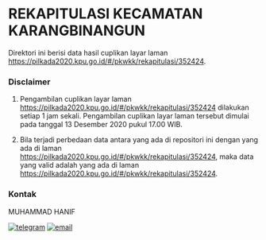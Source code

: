 
# REKAPITULASI KECAMATAN KARANGBINANGUN

Direktori ini berisi data hasil cuplikan layar laman https://pilkada2020.kpu.go.id/#/pkwkk/rekapitulasi/352424.

### Disclaimer

1. Pengambilan cuplikan layar laman https://pilkada2020.kpu.go.id/#/pkwkk/rekapitulasi/352424 dilakukan setiap 1 jam sekali. Pengambilan cuplikan layar laman tersebut dimulai pada tanggal 13 Desember 2020 pukul 17.00 WIB.

2. Bila terjadi perbedaan data antara yang ada di repositori ini dengan yang ada di laman https://pilkada2020.kpu.go.id/#/pkwkk/rekapitulasi/352424, maka data yang valid adalah yang ada di laman https://pilkada2020.kpu.go.id/#/pkwkk/rekapitulasi/352424.

### Kontak

MUHAMMAD HANIF

[![telegram](https://img.shields.io/badge/telegram-@muhammad__hanif-blue)](https://t.me/muhammad_hanif) [![email](https://img.shields.io/badge/email-moehammadhanif@gmail.com-white)](mailto:moehammadhanif@gmail.com)


